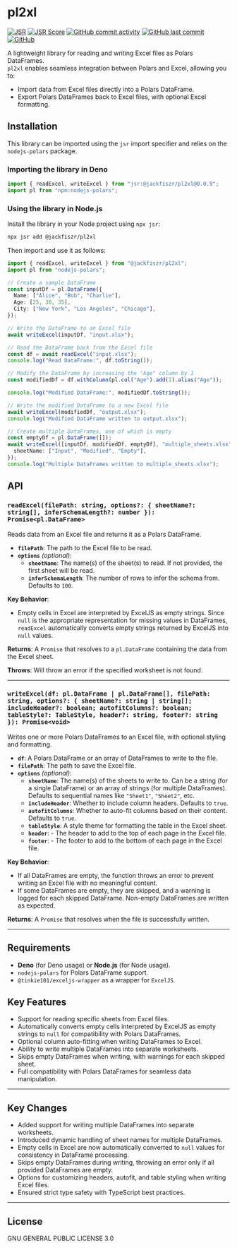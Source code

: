 # pl2xl

[![JSR](https://jsr.io/badges/@jackfiszr/pl2xl)](https://jsr.io/@jackfiszr/pl2xl)
[![JSR Score](https://jsr.io/badges/@jackfiszr/pl2xl/score)](https://jsr.io/@jackfiszr/pl2xl)
[![GitHub commit activity](https://img.shields.io/github/commit-activity/m/jackfiszr/pl2xl)](https://github.com/jackfiszr/pl2xl/pulse)
[![GitHub last commit](https://img.shields.io/github/last-commit/jackfiszr/pl2xl)](https://github.com/jackfiszr/pl2xl/commits/main)
[![GitHub](https://img.shields.io/github/license/jackfiszr/pl2xl)](https://github.com/jackfiszr/pl2xl/blob/main/LICENSE)

A lightweight library for reading and writing Excel files as Polars DataFrames.\
`pl2xl` enables seamless integration between Polars and Excel, allowing you to:

- Import data from Excel files directly into a Polars DataFrame.
- Export Polars DataFrames back to Excel files, with optional Excel formatting.

## Installation

This library can be imported using the `jsr` import specifier and relies on the
`nodejs-polars` package.

### Importing the library in Deno

```typescript
import { readExcel, writeExcel } from "jsr:@jackfiszr/pl2xl@0.0.9";
import pl from "npm:nodejs-polars";
```

### Using the library in Node.js

Install the library in your Node project using `npx jsr`:

```bash
npx jsr add @jackfiszr/pl2xl
```

Then import and use it as follows:

```typescript
import { readExcel, writeExcel } from "@jackfiszr/pl2xl";
import pl from "nodejs-polars";

// Create a sample DataFrame
const inputDf = pl.DataFrame({
  Name: ["Alice", "Bob", "Charlie"],
  Age: [25, 30, 35],
  City: ["New York", "Los Angeles", "Chicago"],
});

// Write the DataFrame to an Excel file
await writeExcel(inputDf, "input.xlsx");

// Read the DataFrame back from the Excel file
const df = await readExcel("input.xlsx");
console.log("Read DataFrame:", df.toString());

// Modify the DataFrame by increasing the "Age" column by 1
const modifiedDf = df.withColumn(pl.col("Age").add(1).alias("Age"));

console.log("Modified DataFrame:", modifiedDf.toString());

// Write the modified DataFrame to a new Excel file
await writeExcel(modifiedDf, "output.xlsx");
console.log("Modified DataFrame written to output.xlsx");

// Create multiple DataFrames, one of which is empty
const emptyDf = pl.DataFrame([]);
await writeExcel([inputDf, modifiedDf, emptyDf], "multiple_sheets.xlsx", {
  sheetName: ["Input", "Modified", "Empty"],
});
console.log("Multiple DataFrames written to multiple_sheets.xlsx");
```

## API

### `readExcel(filePath: string, options?: { sheetName?: string[], inferSchemaLength?: number }): Promise<pl.DataFrame>`

Reads data from an Excel file and returns it as a Polars DataFrame.

- **`filePath`**: The path to the Excel file to be read.
- **`options`** _(optional)_:
  - **`sheetName`**: The name(s) of the sheet(s) to read. If not provided, the
    first sheet will be read.
  - **`inferSchemaLength`**: The number of rows to infer the schema from.
    Defaults to `100`.

**Key Behavior**:

- Empty cells in Excel are interpreted by ExcelJS as empty strings. Since `null`
  is the appropriate representation for missing values in DataFrames,
  `readExcel` automatically converts empty strings returned by ExcelJS into
  `null` values.

**Returns**: A `Promise` that resolves to a `pl.DataFrame` containing the data
from the Excel sheet.

**Throws**: Will throw an error if the specified worksheet is not found.

---

### `writeExcel(df: pl.DataFrame | pl.DataFrame[], filePath: string, options?: { sheetName?: string | string[]; includeHeader?: boolean; autofitColumns?: boolean; tableStyle?: TableStyle, header?: string, footer?: string }): Promise<void>`

Writes one or more Polars DataFrames to an Excel file, with optional styling and
formatting.

- **`df`**: A Polars DataFrame or an array of DataFrames to write to the file.
- **`filePath`**: The path to save the Excel file.
- **`options`** _(optional)_:
  - **`sheetName`**: The name(s) of the sheets to write to. Can be a string (for
    a single DataFrame) or an array of strings (for multiple DataFrames).
    Defaults to sequential names like `"Sheet1"`, `"Sheet2"`, etc.
  - **`includeHeader`**: Whether to include column headers. Defaults to `true`.
  - **`autofitColumns`**: Whether to auto-fit columns based on their content.
    Defaults to `true`.
  - **`tableStyle`**: A style theme for formatting the table in the Excel sheet.
  - **`header`**: - The header to add to the top of each page in the Excel file.
  - **`footer`**: - The footer to add to the bottom of each page in the Excel
    file.

**Key Behavior**:

- If all DataFrames are empty, the function throws an error to prevent writing
  an Excel file with no meaningful content.
- If some DataFrames are empty, they are skipped, and a warning is logged for
  each skipped DataFrame. Non-empty DataFrames are written as expected.

**Returns**: A `Promise` that resolves when the file is successfully written.

---

## Requirements

- **Deno** (for Deno usage) or **Node.js** (for Node usage).
- `nodejs-polars` for Polars DataFrame support.
- `@tinkie101/exceljs-wrapper` as a wrapper for `ExcelJS`.

## Key Features

- Support for reading specific sheets from Excel files.
- Automatically converts empty cells interpreted by ExcelJS as empty strings to
  `null` for compatibility with Polars DataFrames.
- Optional column auto-fitting when writing DataFrames to Excel.
- Ability to write multiple DataFrames into separate worksheets.
- Skips empty DataFrames when writing, with warnings for each skipped sheet.
- Full compatibility with Polars DataFrames for seamless data manipulation.

---

## Key Changes

- Added support for writing multiple DataFrames into separate worksheets.
- Introduced dynamic handling of sheet names for multiple DataFrames.
- Empty cells in Excel are now automatically converted to `null` values for
  consistency in DataFrame processing.
- Skips empty DataFrames during writing, throwing an error only if all provided
  DataFrames are empty.
- Options for customizing headers, autofit, and table styling when writing Excel
  files.
- Ensured strict type safety with TypeScript best practices.

---

## License

GNU GENERAL PUBLIC LICENSE 3.0
